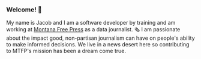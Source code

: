 ### Welcome! 👋

My name is Jacob and I am a software developer by training and am working at [Montana Free Press](https://montanafreepress.org/) as a data journalist. 
🗞️ I am passionate about the impact good, non-partisan journalism can have on people's ability to make informed decisions. We live in a news desert here so contributing to MTFP's mission has been a dream come true.
<!--
**jolness1/jolness1** is a ✨ _special_ ✨ repository because its `README.md` (this file) appears on your GitHub profile.

Here are some ideas to get you started:

- 🔭 I’m currently working on ...
- 🌱 I’m currently learning ...
- 👯 I’m looking to collaborate on ...
- 🤔 I’m looking for help with ...
- 💬 Ask me about ...
- 📫 How to reach me: ...
- 😄 Pronouns: ...
- ⚡ Fun fact: ...
-->
